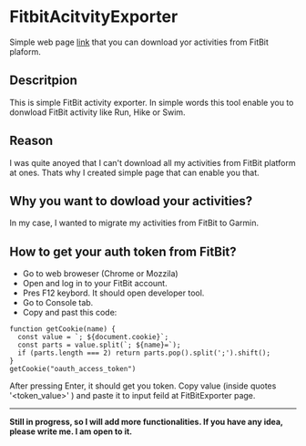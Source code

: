 # FitbitAcitvityExporter
Simple web page [link](https://vukthebeast.github.io/FitbitAcitvityExporter) that you can download yor activities from FitBit plaform.

## Descritpion
This is simple FitBit activity exporter. In simple words this tool enable you to donwload FitBit activity like Run, Hike or Swim.

## Reason
I was quite anoyed that I can't download all my activities from FitBit platform at ones. Thats why I created simple page that can enable you that.

## Why you want to dowload your activities?
In my case, I wanted to migrate my activities from FitBit to Garmin.


## How to get your auth token from FitBit?

- Go to web broweser (Chrome or Mozzila)
- Open and log in to your FitBit account.
- Pres F12 keybord. It should open developer tool.
- Go to Console tab.
- Copy and past this code:

```
function getCookie(name) {
  const value = `; ${document.cookie}`;
  const parts = value.split(`; ${name}=`);
  if (parts.length === 2) return parts.pop().split(';').shift();
}
getCookie("oauth_access_token")
```
After pressing Enter, it should get you token. Copy value (inside quotes '<token_value>' ) and paste it to input feild at FitBitExporter page.

---
**Still in progress, so I will add more functionalities. If you have any idea, please write me. I am open to it.**

